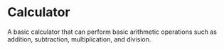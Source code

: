 # Calculator
A basic calculator that can perform basic arithmetic operations such as addition, subtraction, multiplication, and division.
